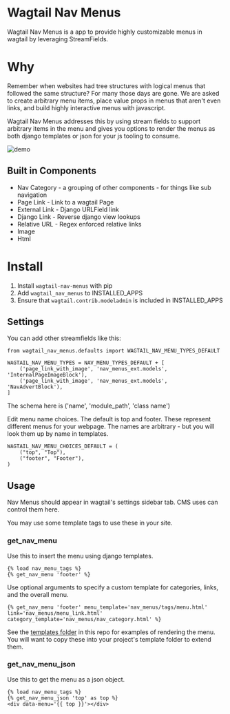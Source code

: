 # Wagtail Nav Menus

Wagtail Nav Menus is a app to provide highly customizable menus in wagtail by leveraging StreamFields.

# Why

Remember when websites had tree structures with logical menus that followed the same structure?
For many those days are gone. We are asked to create arbitrary menu items, place value props
in menus that aren't even links, and build highly interactive menus with javascript.

Wagtail Nav Menus addresses this by using stream fields to support arbitrary items in the menu and
gives you options to render the menus as both django templates or json for your js tooling to consume.

![demo](demo.png)

## Built in Components

- Nav Category - a grouping of other components - for things like sub navigation
- Page Link - Link to a wagtail Page
- External Link - Django URLField link
- Django Link - Reverse django view lookups
- Relative URL - Regex enforced relative links
- Image
- Html

# Install

1. Install `wagtail-nav-menus` with pip
2. Add `wagtail_nav_menus` to INSTALLED_APPS
3. Ensure that `wagtail.contrib.modeladmin` is included in INSTALLED_APPS

## Settings

You can add other streamfields like this:

```
from wagtail_nav_menus.defaults import WAGTAIL_NAV_MENU_TYPES_DEFAULT

WAGTAIL_NAV_MENU_TYPES = NAV_MENU_TYPES_DEFAULT + [
    ('page_link_with_image', 'nav_menus_ext.models', 'InternalPageImageBlock'),
    ('page_link_with_image', 'nav_menus_ext.models', 'NavAdvertBlock'),
]
```

The schema here is ('name', 'module_path', 'class name')

Edit menu name choices. The default is top and footer. These represent different menus for your webpage.
The names are arbitrary - but you will look them up by name in templates.

```
WAGTAIL_NAV_MENU_CHOICES_DEFAULT = (
    ("top", "Top"),
    ("footer", "Footer"),
)
```

## Usage

Nav Menus should appear in wagtail's settings sidebar tab. CMS uses can control them here.

You may use some template tags to use these in your site.

### get_nav_menu

Use this to insert the menu using django templates.

``` 
{% load nav_menu_tags %}
{% get_nav_menu 'footer' %}
```

Use optional arguments to specify a custom template for categories, links, and the overall menu.

```
{% get_nav_menu 'footer' menu_template='nav_menus/tags/menu.html' link='nav_menus/menu_link.html' category_template='nav_menus/nav_category.html' %}
```

See the [templates folder](wagtail_nav_menus/templates/) in this repo for examples of rendering the menu.
You will want to copy these into your project's template folder to extend them.


### get_nav_menu_json

Use this to get the menu as a json object.

``` 
{% load nav_menu_tags %}
{% get_nav_menu_json 'top' as top %}
<div data-menu='{{ top }}'></div>
```
